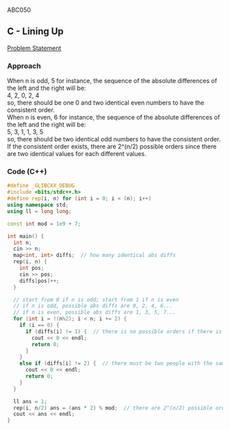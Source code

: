 ABC050

## C - Lining Up
[Problem Statement](https://atcoder.jp/contests/abc050/tasks/arc066_a)

### Approach
When n is odd, 5 for instance, the sequence of the absolute differences of the left and the right will be:  
4, 2, 0, 2, 4  
so, there should be one 0 and two identical even numbers to have the consistent order.  
When n is even, 6 for instance, the sequence of the absolute differences of the left and the right will be:  
5, 3, 1, 1, 3, 5  
so, there should be two identical odd numbers to have the consistent order.  
If the consistent order exists, there are 2^(n/2) possible orders since there are two identical values
for each different values.

### Code (C++)
```c++
#define _GLIBCXX_DEBUG
#include <bits/stdc++.h>
#define rep(i, n) for (int i = 0; i < (n); i++)
using namespace std;
using ll = long long;

const int mod = 1e9 + 7;

int main() {
  int n;
  cin >> n;
  map<int, int> diffs;  // how many identical abs diffs
  rep(i, n) {
    int pos;
    cin >> pos;
    diffs[pos]++;
  }

  // start from 0 if n is odd; start from 1 if n is even
  // if n is odd, possible abs diffs are 0, 2, 4, 6...
  // if n is even, possible abs diffs are 1, 3, 5, 7...
  for (int i = !(n%2); i < n; i += 2) {
    if (i == 0) {
      if (diffs[i] != 1) {  // there is no possible orders if there is more than one person with only one possible position
        cout << 0 << endl;
        return 0;
      }
    }
    else if (diffs[i] != 2) {  // there must be two people with the same abs diffs
      cout << 0 << endl;
      return 0;
    }
  }

  ll ans = 1;
  rep(i, n/2) ans = (ans * 2) % mod;  // there are 2^(n/2) possible orders if it exists
  cout << ans << endl;
}
```